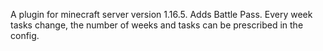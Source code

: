 A plugin for minecraft server version 1.16.5. Adds Battle Pass. Every week tasks change, the number of weeks and tasks can be prescribed in the config.
